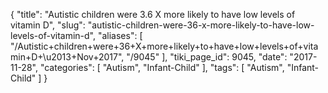 {
    "title": "Autistic children were 3.6 X more likely to have low levels of vitamin D",
    "slug": "autistic-children-were-36-x-more-likely-to-have-low-levels-of-vitamin-d",
    "aliases": [
        "/Autistic+children+were+36+X+more+likely+to+have+low+levels+of+vitamin+D+\u2013+Nov+2017",
        "/9045"
    ],
    "tiki_page_id": 9045,
    "date": "2017-11-28",
    "categories": [
        "Autism",
        "Infant-Child"
    ],
    "tags": [
        "Autism",
        "Infant-Child"
    ]
}